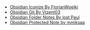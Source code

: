 - [Obsidian Iconize By FlorianWoelki](https://github.com/FlorianWoelki/obsidian-iconize)
- [Obsidian Git By Vizent03](https://github.com/Vinzent03/obsidian-git)
- [Obsidian Folder Notes By lost Paul](https://github.com/LostPaul/obsidian-folder-notes)
- [Obsidian Protected Note by mmiksaa](https://github.com/mmiksaa/obsidian-protected-note)